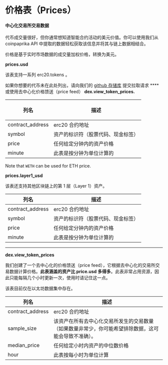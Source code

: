 # 价格表（Prices）

#### 中心化交易所交易数据 <a href="#centralised-exchanges-trading-data" id="centralised-exchanges-trading-data"></a>

代币成交量很好，但你通常想知道智能合约活动的美元价值。你可以使用我们从 coinpaprika API 中提取的数据轻松获取该信息并将其与链上数据相结合。

价格是基于实时市场数据的成交量加权价格，转换为美元。

**prices.usd**

该表支持一系列 erc20.tokens 。

如果你想要的代币未在此处列出，请向我们的 [github 存储库](https://github.com/duneanalytics/abstractions/tree/master/prices) 提交拉取请求 **** 或使用去中心化价格馈送（price feed） **dex.view\_token\_prices.**

| <p></p><p>列名</p> | 描述                                   |
| ------------------------- | --------------------------------------------- |
| contract\_address         | erc20 合约地址      |
| symbol                    | 资产的标识符（股票代码、现金标签） |
| price                     | 任何给定分钟内的资产价格    |
| minute                    | 此表是按分钟为单位计算的   |

Note that `WETH` can be used for ETH price.

**prices.layer1_usd**

该表还支持其他区块链上的第 1 层（Layer 1）资产。

| 列名       | 描述                                   |
| ----------------- | --------------------------------------------- |
| contract\_address | erc20 合约地址        |
| symbol            | 资产的标识符（股票代码、现金标签） |
| price             | 任何给定分钟内的资产价格    |
| minute            | 此表是按分钟为单位计算的    |

****

**dex.view\_token\_prices**

我们创建了一个去中心化的价格馈送（price feed），它根据去中心化的交易所交易数据计算价格。**此表涵盖的资产比 price.usd 多得多**。此表非常占用资源，因此只能每隔几个小时更新一次，使用时请记住这一点。

该表目前仅在以太坊数据集中存在。

| 列名       | 描述                                                          |
| ----------------- | ------------------------------------------------------------------------------------------------------------------------------------------------------------------------------- |
| contract\_address | erc20 合约地址                                                                               |
| sample\_size      | 该资产在所有去中心化交易所发生的交易数量（如果数量非常少，你可能希望排除数据，这可能会导致不准确）。|
| median\_price     | 任何给定小时内资产的中位数价格                                                                                                     |
| hour              | 此表按每小时为单位计算                                                                                                             |
